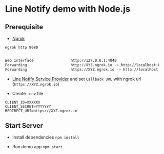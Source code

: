 # Line Notify demo with Node.js

## Prerequisite

- [Ngrok](https://ngrok.com/download)

```bash
ngrok http 8080


Web Interface                 http://127.0.0.1:4040
Forwarding                    http://XYZ.ngrok.io -> http://localhost:8080
Forwarding                    https://XYZ.ngrok.io -> http://localhost:8080
```

- [Line Notify Service Provider](https://notify-bot.line.me/my/services) and set `Callback URL` with ngrok url (`https://XYZ.ngrok.io`)

- Create `.env` file

```text
CLIENT_ID=XXXXXX
CLIENT_SECRET=YYYYYYY
REDIRECT_URI=https://XYZ.ngrok.io
```

## Start Server

- Install dependencies `npm install`

- Run demo app `npm start`
